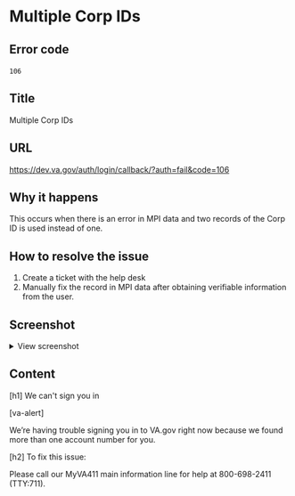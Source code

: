 # Multiple Corp IDs

## Error code
`106`

## Title
Multiple Corp IDs

## URL
https://dev.va.gov/auth/login/callback/?auth=fail&code=106

## Why it happens
This occurs when there is an error in MPI data and two records of the Corp ID is used instead of one.

## How to resolve the issue

1. Create a ticket with the help desk
2. Manually fix the record in MPI data after obtaining verifiable information from the user.

## Screenshot
<details>
  <summary>View screenshot</summary>
  <img src="./screenshots/106.png" />
</details>

## Content

[h1] We can't sign you in

[va-alert]

We’re having trouble signing you in to VA.gov right now because we found more than one account number for you.

[h2] To fix this issue:

Please call our MyVA411 main information line for help at 800-698-2411 (TTY:711).


